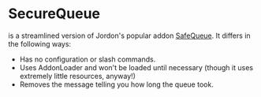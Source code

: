 SecureQueue
===========

is a streamlined version of Jordon's popular addon [SafeQueue](http://www.wowinterface.com/downloads/info19494-1.00.html). It differs in the following ways:

* Has no configuration or slash commands.
* Uses AddonLoader and won't be loaded until necessary (though it uses extremely little resources, anyway!)
* Removes the message telling you how long the queue took.
